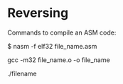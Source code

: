 # Reversing


Commands to compile an ASM code:

$ nasm -f elf32 file_name.asm

gcc -m32 file_name.o -o file_name

./filename
